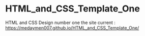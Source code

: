 # HTML_and_CSS_Template_One
HTML and CSS Design number one 
the site current :
https://medaymen007.github.io/HTML_and_CSS_Template_One/
